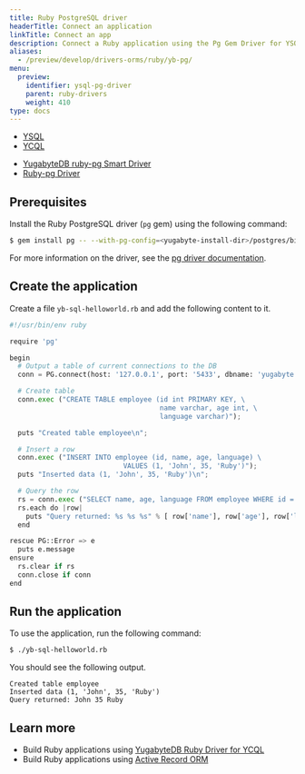 ```yaml
---
title: Ruby PostgreSQL driver
headerTitle: Connect an application
linkTitle: Connect an app
description: Connect a Ruby application using the Pg Gem Driver for YSQL
aliases:
  - /preview/develop/drivers-orms/ruby/yb-pg/
menu:
  preview:
    identifier: ysql-pg-driver
    parent: ruby-drivers
    weight: 410
type: docs
---
```


<ul class="nav nav-tabs-alt nav-tabs-yb">
  <li class="active">
    <a href="../ysql-pg/" class="nav-link">
      YSQL
    </a>
  </li>
  <li>
    <a href="../ycql/" class="nav-link">
      YCQL
    </a>
  </li>
</ul>

<ul class="nav nav-tabs-alt nav-tabs-yb">
  <li >
    <a href="../yb-ruby-pg/" class="nav-link">
      <i class="icon-postgres" aria-hidden="true"></i>
      YugabyteDB ruby-pg Smart Driver
    </a>
  </li>
  <li >
    <a href="../ruby-pg/" class="nav-link active">
      <i class="icon-postgres" aria-hidden="true"></i>
      Ruby-pg Driver
    </a>
  </li>
</ul>

## Prerequisites

Install the Ruby PostgreSQL driver (`pg` gem) using the following command:

```sh
$ gem install pg -- --with-pg-config=<yugabyte-install-dir>/postgres/bin/pg_config
```

For more information on the driver, see the [pg driver documentation](https://deveiate.org/code/pg/).

## Create the application

Create a file `yb-sql-helloworld.rb` and add the following content to it.

```python
#!/usr/bin/env ruby

require 'pg'

begin
  # Output a table of current connections to the DB
  conn = PG.connect(host: '127.0.0.1', port: '5433', dbname: 'yugabyte', user: 'yugabyte', password: 'yugabyte')

  # Create table
  conn.exec ("CREATE TABLE employee (id int PRIMARY KEY, \
                                     name varchar, age int, \
                                     language varchar)");

  puts "Created table employee\n";

  # Insert a row
  conn.exec ("INSERT INTO employee (id, name, age, language) \
                            VALUES (1, 'John', 35, 'Ruby')");
  puts "Inserted data (1, 'John', 35, 'Ruby')\n";

  # Query the row
  rs = conn.exec ("SELECT name, age, language FROM employee WHERE id = 1");
  rs.each do |row|
    puts "Query returned: %s %s %s" % [ row['name'], row['age'], row['language'] ]
  end

rescue PG::Error => e
  puts e.message
ensure
  rs.clear if rs
  conn.close if conn
end
```

## Run the application

To use the application, run the following command:

```sh
$ ./yb-sql-helloworld.rb
```

You should see the following output.

```output
Created table employee
Inserted data (1, 'John', 35, 'Ruby')
Query returned: John 35 Ruby
```

## Learn more

- Build Ruby applications using [YugabyteDB Ruby Driver for YCQL](../ycql/)
- Build Ruby applications using [Active Record ORM](../activerecord/)

